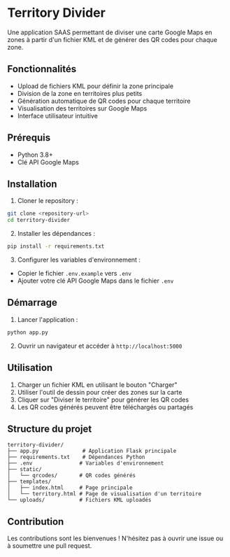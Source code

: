 # Territory Divider

Une application SAAS permettant de diviser une carte Google Maps en zones à partir d'un fichier KML et de générer des QR codes pour chaque zone.

## Fonctionnalités

- Upload de fichiers KML pour définir la zone principale
- Division de la zone en territoires plus petits
- Génération automatique de QR codes pour chaque territoire
- Visualisation des territoires sur Google Maps
- Interface utilisateur intuitive

## Prérequis

- Python 3.8+
- Clé API Google Maps

## Installation

1. Cloner le repository :
```bash
git clone <repository-url>
cd territory-divider
```

2. Installer les dépendances :
```bash
pip install -r requirements.txt
```

3. Configurer les variables d'environnement :
- Copier le fichier `.env.example` vers `.env`
- Ajouter votre clé API Google Maps dans le fichier `.env`

## Démarrage

1. Lancer l'application :
```bash
python app.py
```

2. Ouvrir un navigateur et accéder à `http://localhost:5000`

## Utilisation

1. Charger un fichier KML en utilisant le bouton "Charger"
2. Utiliser l'outil de dessin pour créer des zones sur la carte
3. Cliquer sur "Diviser le territoire" pour générer les QR codes
4. Les QR codes générés peuvent être téléchargés ou partagés

## Structure du projet

```
territory-divider/
├── app.py              # Application Flask principale
├── requirements.txt    # Dépendances Python
├── .env               # Variables d'environnement
├── static/
│   └── qrcodes/       # QR codes générés
├── templates/
│   ├── index.html     # Page principale
│   └── territory.html # Page de visualisation d'un territoire
└── uploads/           # Fichiers KML uploadés
```

## Contribution

Les contributions sont les bienvenues ! N'hésitez pas à ouvrir une issue ou à soumettre une pull request.
